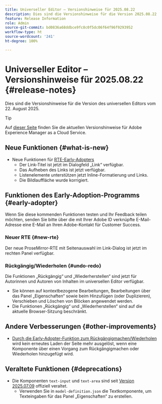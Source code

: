 ```yaml
---
title: Universeller Editor – Versionshinweise für 2025.08.22
description: Dies sind die Versionshinweise für die Version 2025.08.22 des universellen Editors.
feature: Release Information
role: Admin
source-git-commit: bd0836a68ddbce9fc8c0f5dc06f64f96f9293952
workflow-type: ht
source-wordcount: '241'
ht-degree: 100%

---
```



# Universeller Editor – Versionshinweise für 2025.08.22 {#release-notes}

Dies sind die Versionshinweise für die Version des universellen Editors vom 22. August 2025.

>[!TIP]
>
>Auf [dieser Seite](/help/release-notes/release-notes-cloud/release-notes-current.md) finden Sie die aktuellen Versionshinweise für Adobe Experience Manager as a Cloud Service.

## Neue Funktionen {#what-is-new}

* Neue Funktionen für [RTE-Early-Adopters](#new-rte)
   * Der Link-Titel ist jetzt im Dialogfeld „Link“ verfügbar.
   * Das Aufheben des Links ist jetzt verfügbar.
   * Listenelemente unterstützen jetzt Inline-Formatierung und Links.
   * Die Bildlauffläche wurde korrigiert.

## Funktionen des Early-Adoption-Programms {#early-adopter}

Wenn Sie diese kommenden Funktionen testen und Ihr Feedback teilen möchten, senden Sie bitte über die mit Ihrer Adobe ID verknüpfte E-Mail-Adresse eine E-Mail an Ihren Adobe-Kontakt für Customer Success.

### Neuer RTE {#new-rte}

Der neue ProseMirror-RTE mit Seitenauswahl im Link-Dialog ist jetzt im rechten Panel verfügbar.

### Rückgängig/Wiederholen {#undo-redo}

Die Funktionen „Rückgängig“ und „Wiederherstellen“ sind jetzt für Autorinnen und Autoren von Inhalten im universellen Editor verfügbar.

* Sie können auf kontextbezogene Bearbeitungen, Bearbeitungen über das Panel „Eigenschaften“ sowie beim Hinzufügen (oder Duplizieren), Verschieben und Löschen von Blöcken angewendet werden.
* Die Funktionen „Rückgängig“ und „Wiederherstellen“ sind auf die aktuelle Browser-Sitzung beschränkt.

## Andere Verbesserungen {#other-improvements}

* [Durch die Early-Adopter-Funktion zum Rückgängigmachen/Wiederholen](#undo-redo) wird kein erneutes Laden der Seite mehr ausgelöst, wenn eine Komponente über einen Vorgang zum Rückgängigmachen oder Wiederholen hinzugefügt wird.

## Veraltete Funktionen {#deprecations}

* Die Komponenten `text-input` und `text-area` sind seit [Version 2025.07.09](/help/release-notes/universal-editor/2025/2025-07-09.md) offiziell veraltet.
   * Verwenden Sie in `model-definition.json` die Textkomponente, um Texteingaben für das Panel „Eigenschaften“ zu erstellen.
